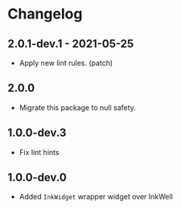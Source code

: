 # Changelog

## 2.0.1-dev.1 - 2021-05-25

* Apply new lint rules. (patch)

## 2.0.0

* Migrate this package to null safety.

## 1.0.0-dev.3

* Fix lint hints

## 1.0.0-dev.0

* Added `InkWidget` wrapper widget over InkWell

